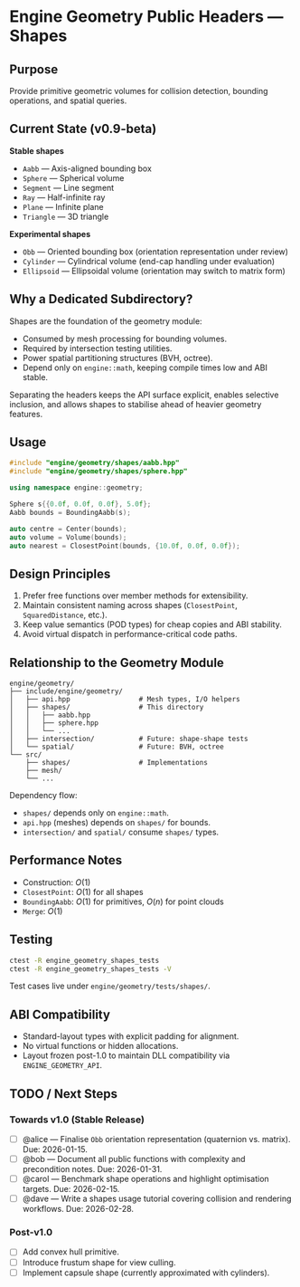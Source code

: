 # Engine Geometry Public Headers — Shapes

## Purpose
Provide primitive geometric volumes for collision detection, bounding operations, and spatial queries.

## Current State (v0.9-beta)

**Stable shapes**
- `Aabb` — Axis-aligned bounding box
- `Sphere` — Spherical volume
- `Segment` — Line segment
- `Ray` — Half-infinite ray
- `Plane` — Infinite plane
- `Triangle` — 3D triangle

**Experimental shapes**
- `Obb` — Oriented bounding box (orientation representation under review)
- `Cylinder` — Cylindrical volume (end-cap handling under evaluation)
- `Ellipsoid` — Ellipsoidal volume (orientation may switch to matrix form)

## Why a Dedicated Subdirectory?

Shapes are the foundation of the geometry module:
- Consumed by mesh processing for bounding volumes.
- Required by intersection testing utilities.
- Power spatial partitioning structures (BVH, octree).
- Depend only on `engine::math`, keeping compile times low and ABI stable.

Separating the headers keeps the API surface explicit, enables selective inclusion, and allows shapes to stabilise ahead of heavier geometry features.

## Usage

```cpp
#include "engine/geometry/shapes/aabb.hpp"
#include "engine/geometry/shapes/sphere.hpp"

using namespace engine::geometry;

Sphere s{{0.0f, 0.0f, 0.0f}, 5.0f};
Aabb bounds = BoundingAabb(s);

auto centre = Center(bounds);
auto volume = Volume(bounds);
auto nearest = ClosestPoint(bounds, {10.0f, 0.0f, 0.0f});
```

## Design Principles
1. Prefer free functions over member methods for extensibility.
2. Maintain consistent naming across shapes (`ClosestPoint`, `SquaredDistance`, etc.).
3. Keep value semantics (POD types) for cheap copies and ABI stability.
4. Avoid virtual dispatch in performance-critical code paths.

## Relationship to the Geometry Module

```
engine/geometry/
├── include/engine/geometry/
│   ├── api.hpp                 # Mesh types, I/O helpers
│   ├── shapes/                 # This directory
│   │   ├── aabb.hpp
│   │   ├── sphere.hpp
│   │   └── ...
│   ├── intersection/           # Future: shape-shape tests
│   └── spatial/                # Future: BVH, octree
└── src/
    ├── shapes/                 # Implementations
    ├── mesh/
    └── ...
```

Dependency flow:
- `shapes/` depends only on `engine::math`.
- `api.hpp` (meshes) depends on `shapes/` for bounds.
- `intersection/` and `spatial/` consume `shapes/` types.

## Performance Notes
- Construction: $Ο(1)$
- `ClosestPoint`: $Ο(1)$ for all shapes
- `BoundingAabb`: $Ο(1)$ for primitives, $Ο(n)$ for point clouds
- `Merge`: $Ο(1)$

## Testing

```bash
ctest -R engine_geometry_shapes_tests
ctest -R engine_geometry_shapes_tests -V
```

Test cases live under `engine/geometry/tests/shapes/`.

## ABI Compatibility
- Standard-layout types with explicit padding for alignment.
- No virtual functions or hidden allocations.
- Layout frozen post-1.0 to maintain DLL compatibility via `ENGINE_GEOMETRY_API`.

## TODO / Next Steps

### Towards v1.0 (Stable Release)
- [ ] @alice — Finalise `Obb` orientation representation (quaternion vs. matrix). Due: 2026-01-15.
- [ ] @bob — Document all public functions with complexity and precondition notes. Due: 2026-01-31.
- [ ] @carol — Benchmark shape operations and highlight optimisation targets. Due: 2026-02-15.
- [ ] @dave — Write a shapes usage tutorial covering collision and rendering workflows. Due: 2026-02-28.

### Post-v1.0
- [ ] Add convex hull primitive.
- [ ] Introduce frustum shape for view culling.
- [ ] Implement capsule shape (currently approximated with cylinders).
